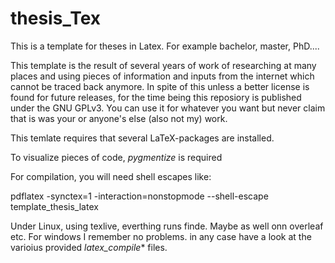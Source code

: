 # thesis_Tex
This is a template for theses in Latex. For example bachelor, master, PhD....

This template is the result of several years of work of researching at many places and using pieces of information and inputs from the internet which cannot be traced back anymore. In spite of this unless a better license is found for future releases, for the time being this reposiory is published under the GNU GPLv3. You can use it for whatever you want but never claim that is was your or anyone's else (also not my) work.

This temlate requires that several LaTeX-packages are installed. 

To visualize pieces of code, _pygmentize_ is required

For compilation, you will need shell escapes like:

pdflatex -synctex=1 -interaction=nonstopmode --shell-escape template_thesis_latex

Under Linux, using texlive, everthing runs finde. Maybe as well onn overleaf etc. For windows I remember no problems. in any case have a look at the varioius provided *latex_compile** files.
